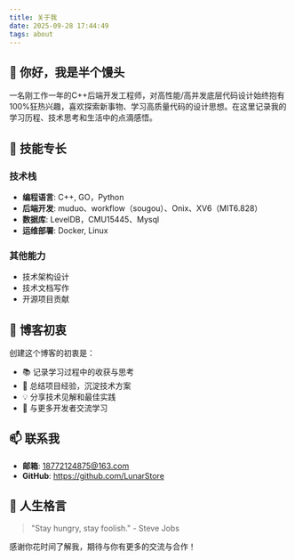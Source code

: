 ```yaml
---
title: 关于我
date: 2025-09-28 17:44:49
tags: about
---
```


## 👋 你好，我是半个馒头

一名刚工作一年的C++后端开发工程师，对高性能/高并发底层代码设计始终抱有100%狂热兴趣，喜欢探索新事物、学习高质量代码的设计思想。在这里记录我的学习历程、技术思考和生活中的点滴感悟。

## 🚀 技能专长

### 技术栈
- **编程语言**: C++, GO，Python
- **后端开发**: muduo、workflow（sougou）、Onix、XV6（MIT6.828）
- **数据库**: LevelDB，CMU15445、Mysql
- **运维部署**: Docker, Linux

### 其他能力
- 技术架构设计
- 技术文档写作
- 开源项目贡献

## 📝 博客初衷

创建这个博客的初衷是：
- 📚 记录学习过程中的收获与思考
- 🔄 总结项目经验，沉淀技术方案  
- 💡 分享技术见解和最佳实践
- 🤝 与更多开发者交流学习

## 📫 联系我

- **邮箱**: 18772124875@163.com
- **GitHub**: https://github.com/LunarStore

## 🎯 人生格言

> "Stay hungry, stay foolish." - Steve Jobs

感谢你花时间了解我，期待与你有更多的交流与合作！